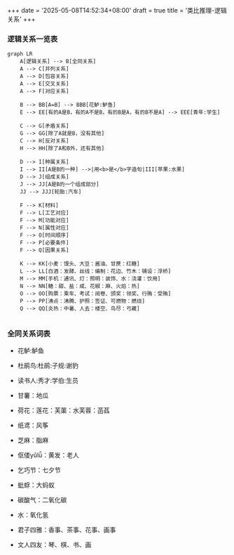 +++
date = '2025-05-08T14:52:34+08:00'
draft = true
title = '类比推理-逻辑关系'
+++
### 逻辑关系一览表

```mermaid
graph LR
    A[逻辑关系] --> B[全同关系]
    A --> C[并列关系]
    A --> D[包容关系]
    A --> E[交叉关系]
    A --> F[对应关系]

    B --> BB[A=B] --> BBB[花鲈:鲈鱼]
    E --> EE[有的A是B，有的A不是B，有的B是A，有的B不是A] --> EEE[青年:学生]

    C --> G[矛盾关系]
    G --> GG[除了A就是B，没有其他]
    C --> H[反对关系]
    H --> HH[除了A和B外，还有其他]
    
    D --> I[种属关系]
    I --> II[A是B的一种] -->|用<b>是</b>字造句|III[苹果:水果]
    D --> J[组成关系]
    J --> JJ[A是B的一个组成部分] 
    JJ --> JJJ[轮胎:汽车]

    F --> K[材料]
    F --> L[工艺对应]
    F --> M[功能对应]
    F --> N[属性对应]
    F --> O[时间顺序]
    F --> P[必要条件]
    F --> Q[因果关系]

    K --> KK[小麦：馒头、大豆：酱油、甘蔗：红糖]
    L --> LL[白酒：发酵、丝线：编制：花边、竹木：铺设：浮桥]
    M --> MM[手机：通讯、灯：照明：装饰、水：浇灌：饮用]
    N --> NN[糖：甜、盐：咸、花椒：麻、火焰：热]
    O --> OO[购票：乘车、考试：阅卷、颁奖：领奖、行贿：受贿]
    P --> PP[沸点：沸腾、护照：签证、可燃物：燃烧]
    Q --> QQ[炎热：中暑、人去：楼空、鸟尽：弓藏]
    
```


### 全同关系词表

- 花鲈:鲈鱼
- 杜鹃鸟:杜鹃:子规:谢豹
- 读书人:秀才:学伯:生员
- 甘薯：地瓜
- 荷花：莲花：芙蕖：水芙蓉：菡萏 
- 纸鸢：风筝
- 芝麻：脂麻
- 伛偻yǔlǚ：黄发：老人
- 乞巧节：七夕节
- 蚍蜉：大蚂蚁
- 碳酸气：二氧化碳
- 水：氧化氢



- 君子四雅：香事、茶事、花事、画事
- 文人四友：琴、棋、书、画